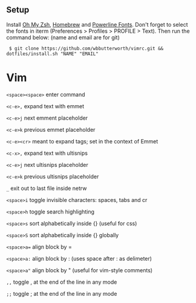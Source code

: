 ## Setup

Install [Oh My Zsh](https://github.com/robbyrussell/oh-my-zsh), [Homebrew](https://brew.sh) and [Powerline Fonts](https://github.com/powerline/fonts). Don't forget to select the fonts in iterm (Preferences > Profiles > PROFILE > Text). Then run the command below: (name and email are for git)

```
 $ git clone https://github.com/wbbutterworth/vimrc.git && dotfiles/install.sh "NAME" "EMAIL"
```

# Vim

```<space><space>``` enter command

```<c-e>,``` expand text with emmet

```<c-e>j``` next emment placeholder  

```<c-e>k``` previous emmet placeholder  

```<c-e><cr>``` meant to expand tags; set in the context of Emmet  

```<c-x>,``` expand text with ultisnips

```<c-e>j``` next ultisnips placeholder  

```<c-e>k``` previous ultisnips placeholder  

```_``` exit out to last file inside netrw  

```<space>i``` toggle invisible characters: spaces, tabs and cr  

```<space>h``` toggle search highlighting  

```<space>s``` sort alphabetically inside {} (useful for css)  

```<space>S``` sort alphabetically inside {} globally  

```<space>a=``` align block by =  

```<space>a:``` align block by : (uses space after : as delimeter)  

```<space>a"``` align block by " (useful for vim-style comments)  

```,,``` toggle , at the end of the line in any mode  

```;;``` toggle ; at the end of the line in any mode  

